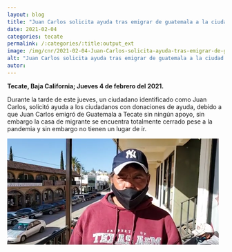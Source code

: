 ```yaml
---
layout: blog
title: "Juan Carlos solicita ayuda tras emigrar de guatemala a la ciudad de Tecate"
date: 2021-02-04
categories: tecate
permalink: /:categories/:title:output_ext
image: /img/cnr/2021-02-04-Juan-Carlos-solicita-ayuda-tras-emigrar-de-guatemala-a-la-ciudad-de-Tecate.PNG
alt: "Juan Carlos solicita ayuda tras emigrar de guatemala a la ciudad de Tecate"
autor:
---
```


**Tecate, Baja California; Jueves 4 de febrero del 2021.** 

Durante la tarde de este jueves, un ciudadano identificado como Juan Carlos, solicitó ayuda a los ciudadanos con donaciones de ayuda, debido a que Juan Carlos emigró de Guatemala a Tecate sin ningún apoyo, sin embargo la casa de migrante se encuentra totalmente cerrado pese a la pandemia y sin embargo no tienen un lugar de ir.

<div id="carouselExampleSlidesOnly" class="carousel slide" data-ride="carousel">
  <div class="carousel-inner">
    <div class="carousel-item active">
       <img class="d-block w-100" src="/img/cnr/2021-02-04-Juan-Carlos-solicita-ayuda-tras-emigrar-de-guatemala-a-la-ciudad-de-Tecate.PNG" loading="lazy"  alt="Juan Carlos solicita ayuda tras emigrar de guatemala a la ciudad de Tecate">
    </div>
  </div>
</div>
